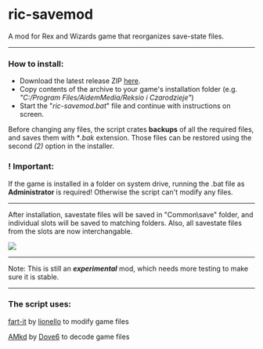 # ric-savemod
A mod for Rex and Wizards game that reorganizes save-state files.

---

### How to install:
* Download the latest release ZIP [here](https://github.com/roostarreksio/ric-savemod/releases/latest).
* Copy contents of the archive to your game's installation folder (e.g. *"C:/Program Files/AidemMedia/Reksio i Czarodzieje"*)
* Start the "*ric-savemod.bat*" file and continue with instructions on screen.

Before changing any files, the script crates **backups** of all the required files, and saves them with **.bak* extension. Those files can be restored using the second *(2)* option in the installer.

### ! Important:
If the game is installed in a folder on system drive, running the .bat file as **Administrator** is required! Otherwise the script can't modify any files.

---

After installation, savestate files will be saved in "Common\save" folder, and individual slots will be saved to matching folders. Also, all savestate files from the slots are now interchangable.

![](https://i.imgur.com/RzIUHwV.jpg)

---

Note: This is still an ***experimental*** mod, which needs more testing to make sure it is stable.

---

### The script uses:
[fart-it](https://github.com/lionello/fart-it) by [lionello](https://github.com/lionello) to modify game files

[AMkd](https://github.com/Dove6/AMkd) by [Dove6](https://github.com/Dove6) to decode game files
